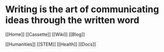 # Writing is the art of communicating ideas through the written word
[[Home]]
[[Cassette]]
[[Wiki]]
[[Blog]]

[[Humanities]]
[[STEM]]
[[Health]]
[[Docs]]
